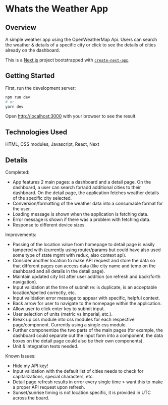 # Whats the Weather App

## Overview

<p>A simple weather app using the OpenWeatherMap Api.  Users can search the weather & details of a specific city or click to see the details of cities already on the dashboard. </p>

This is a [Next.js](https://nextjs.org/) project bootstrapped with [`create-next-app`](https://github.com/vercel/next.js/tree/canary/packages/create-next-app).

## Getting Started

First, run the development server:

```bash
npm run dev
# or
yarn dev
```

Open [http://localhost:3000](http://localhost:3000) with your browser to see the result.

## Technologies Used

<p>HTML, CSS modules, Javascript, React, Next</p>

## Details

Completed:
<ul>
    <li>App features 2 main pages: a dashboard and a detail page. On the dashboard, a user can search for/add additional cities to their dashboard. On the detail page, the application fetches weather details of the specific city selected.
    <li>Conversion/formatting of the weather data into a consumable format for the user.
    <li>Loading message is shown when the application is fetching data.
    <li>Error message is shown if there was a problem with fetching data. 
    <li>Response to different device sizes.
</ul>

Improvements:
<ul>
    <li>Passing of the location value from homepage to detail page is easily tampered with (currently using router/params but could have also used some type of state mgmt with redux, also context api).
    <li>Consider another location to make API request and store the data so that different pages can access data (like city name and temp on the dashboard and all details in the detail page).
    <li>Maintain updated city list after user addition (on refresh and back/forth navigation).
    <li>Input validation at the time of submit re: is duplicate, is an acceptable location/spelled correctly, etc.
    <li>Input validation error message to appear with specific, helpful context.
    <li>Back arrow for user to navigate to the homepage within the application.
    <li>Allow user to click enter key to submit input.
    <li>User selection of units (metric vs imperial, etc.).
    <li>Break up css module into css modules for each respective page/component. Currently using a single css module.
    <li>Further componentize the two parts of the main pages (for example, the dashboard could separate out the input form into a component, the data boxes on the detail page could also be their own components).
    <li>Unit & integration tests needed.
</ul>

Known Issues:
<ul>
    <li>Hide my API key!
    <li>Input validation with the default list of cities needs to check for capitalizations, special characters, etc.
    <li>Detail page refresh results in error every single time > want this to make a proper API request upon refresh.
    <li>Sunset/sunrise timing is not location specific, it is provided in UTC across the board.
</ul>
